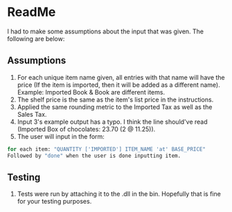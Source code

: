 # ReadMe

I had to make some assumptions about the input that was given. The following are below:

## Assumptions

1. For each unique item name given, all entries with that name will have the price (If the item is imported, then it will be added as a different name). Example: Imported Book & Book are different items.
2. The shelf price is the same as the item's list price in the instructions.
3. Applied the same rounding metric to the Imported Tax as well as the Sales Tax.
4. Input 3's example output has a typo.  I think the line should've read (Imported Box of chocolates: 23.70 (2 @ 11.25)).
5. The user will input in the form:

```bash
for each item: "QUANTITY ['IMPORTED'] ITEM_NAME 'at' BASE_PRICE"
Followed by "done" when the user is done inputting item.
```

## Testing

1. Tests were run by attaching it to the .dll in the bin. Hopefully that is fine for your testing purposes.